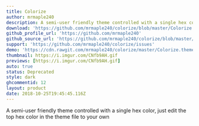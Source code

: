 ```yaml
---
title: Colorize
author: mrmaple240
description: A semi-user friendly theme controlled with a single hex color, just edit the top hex color in the theme file to your own
download: 'https://github.com/mrmaple240/colorize/blob/master/Colorize.theme.css'
github_profile_url: 'https://github.com/mrmaple240'
github_source_url: 'https://github.com/mrmaple240/colorize/blob/master/Colorize.theme.css'
support: 'https://github.com/mrmaple240/colorize/issues'
demo: 'https://cdn.rawgit.com/mrmaple240/colorize/master/Colorize.theme.css'
thumbnail: https://i.imgur.com/CNfb9AH.gif
previews: [https://i.imgur.com/CNfb9AH.gif]
auto: true
status: Deprecated
style: dark
ghcommentid: 12
layout: product
date: 2018-10-25T19:45:45.116Z
---
```

A semi-user friendly theme controlled with a single hex color, just edit the top hex color in the theme file to your own